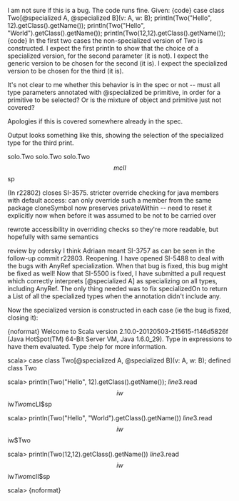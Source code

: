 I am not sure if this is a bug. The code runs fine. Given:
{code}
case class Two[@specialized A, @specialized B](v: A, w: B);
println(Two("Hello", 12).getClass().getName());
println(Two("Hello", "World").getClass().getName());
println(Two(12,12).getClass().getName());
{code}
In the first two cases the non-specialized version of Two is constructed. I expect the first println to show that the choice of a specialized version, for the second parameter (it is not). I expect the generic version to be chosen for the second (it is). I expect the specialized version to be chosen for the third (it is).


It's not clear to me whether this behavior is in the spec or not -- must all type parameters annotated with @specialized be primitive, in order for a primitive to be selected? Or is the mixture of object and primitive just not covered?

Apologies if this is covered somewhere already in the spec. 


Output looks something like this, showing the selection of the specialized type for the third print.

solo.Two
solo.Two
solo.Two$$mcII$$sp

(In r22802) closes SI-3575. stricter override checking for java members with default access: can only override such a member from the same package
cloneSymbol now preserves privateWithin -- need to reset it explicitly now when before it was assumed to be not to be carried over

rewrote accessibility in overriding checks so they're more readable, but hopefully with same semantics

review by odersky
I think Adriaan meant SI-3757 as can be seen in the follow-up commit r22803. Reopening.
I have opened SI-5488 to deal with the bugs with AnyRef specialization. When that bug is fixed, this bug might be fixed as well!
Now that SI-5500 is fixed, I have submitted a pull request which correctly interprets [@specialized A] as specializing on all types, including AnyRef. The only thing needed was to fix specializedOn to return a List of all the specialized types when the annotation didn't include any.

Now the specialized version is constructed in each case (ie the bug is fixed, closing it):

{noformat}
Welcome to Scala version 2.10.0-20120503-215615-f146d5826f (Java HotSpot(TM) 64-Bit Server VM, Java 1.6.0_29).
Type in expressions to have them evaluated.
Type :help for more information.

scala> case class Two[@specialized A, @specialized B](v: A, w: B);
defined class Two

scala> println(Two("Hello", 12).getClass().getName());
$line3.$read$$iw$$iw$Two$mcLI$sp

scala> println(Two("Hello", "World").getClass().getName())
$line3.$read$$iw$$iw$Two

scala> println(Two(12,12).getClass().getName())
$line3.$read$$iw$$iw$Two$mcII$sp

scala>
{noformat}
